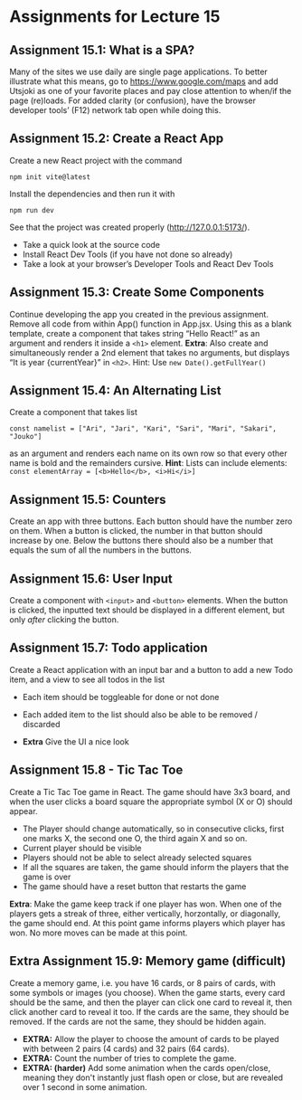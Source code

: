 # Assignments for Lecture 15


## Assignment 15.1: What is a SPA?

Many of the sites we use daily are single page applications. To better illustrate what this means, go to https://www.google.com/maps and add Utsjoki as one of your favorite places and pay close attention to when/if the page (re)loads. For added clarity (or confusion), have the browser developer tools’ (F12) network tab open while doing this.


## Assignment 15.2: Create a React App

Create a new React project with the command
```
npm init vite@latest
```
Install the dependencies and then run it with 
```
npm run dev
```
See that the project was created properly (http://127.0.0.1:5173/).
- Take a quick look at the source code
- Install React Dev Tools (if you have not done so already)
- Take a look at your browser’s Developer Tools 
and React Dev Tools


## Assignment 15.3: Create Some Components

Continue developing the app you created in the previous assignment.
Remove all code from within App() function in App.jsx. Using this as a blank template, create a component that takes string “Hello React!” as an argument and renders it inside a `<h1>` element.
**Extra**: Also create and simultaneously render a 2nd element that takes no arguments, but displays “It is year {currentYear}” in `<h2>`.
Hint: Use `new Date().getFullYear()`


## Assignment 15.4: An Alternating List

Create a component that takes list
```
const namelist = ["Ari", "Jari", "Kari", "Sari", "Mari", "Sakari", "Jouko"]
```
as an argument and renders each name on its own row so that every other name is bold and the remainders cursive.
**Hint**: Lists can include elements:  `const elementArray = [<b>Hello</b>, <i>Hi</i>]`


## Assignment 15.5: Counters

Create an app with three buttons. Each button should have the number zero on them. When a button is clicked, the number in that button should increase by one.
Below the buttons there should also be a number that equals the sum of all the numbers in the buttons.


## Assignment 15.6: User Input

Create a component with `<input>` and `<button>` elements. When the button is clicked, the inputted text should be displayed in a different element, but only *after* clicking the button.


<!-- Homework Assignments -->

## Assignment 15.7: Todo application

Create a React application with an input bar and a button to add a new Todo item, and a view to see all todos in the list
- Each item should be toggleable for done or not done
- Each added item to the list should also be able to be removed / discarded

- **Extra** Give the UI a nice look

## Assignment 15.8 - Tic Tac Toe

Create a Tic Tac Toe game in React. The game should have 3x3 board, and when the user clicks a board square the appropriate symbol (X or O) should appear. 
 - The Player should change automatically, so in consecutive clicks, first one marks X, the second one O, the third again X and so on.
 - Current player should be visible
 - Players should not be able to select already selected squares
 - If all the squares are taken, the game should inform the players that the game is over
 - The game should have a reset button that restarts the game

**Extra**: Make the game keep track if one player has won. When one of the players gets a streak of three, either vertically, horzontally, or diagonally, the game should end. At this point game informs players which player has won. No more moves can be made at this point.

## Extra Assignment 15.9: Memory game (difficult)

Create a memory game, i.e. you have 16 cards, or 8 pairs of cards, with some symbols or images (you choose). When the game starts, every card should be the same, and then the player can click one card to reveal it, then click another card to reveal it too. If the cards are the same, they should be removed. If the cards are not the same, they should be hidden again.
- **EXTRA:** Allow the player to choose the amount of cards to be played with between 2 pairs (4 cards) and 32 pairs (64 cards).
- **EXTRA:** Count the number of tries to complete the game.
- **EXTRA: (harder)** Add some animation when the cards open/close, meaning they don't instantly just flash open or close, but are revealed over 1 second in some animation.
